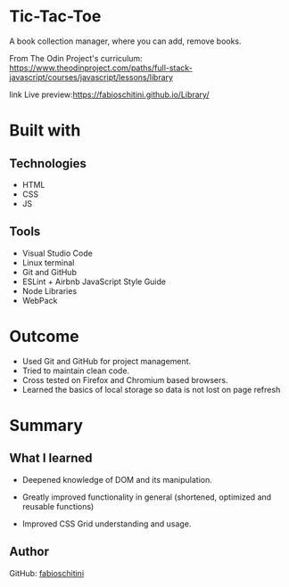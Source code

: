 # Tic-Tac-Toe

A book collection manager, where you can add, remove books.

From The Odin Project's curriculum:
https://www.theodinproject.com/paths/full-stack-javascript/courses/javascript/lessons/library

link Live preview:https://fabioschitini.github.io/Library/


# Built with

## Technologies

* HTML
* CSS
* JS

## Tools

* Visual Studio Code
* Linux terminal
* Git and GitHub
* ESLint + Airbnb JavaScript Style Guide
* Node Libraries
* WebPack

# Outcome
* Used Git and GitHub for project management.
* Tried to maintain clean code.
* Cross tested on Firefox and Chromium based browsers.
* Learned the basics of local storage so data is not lost on page refresh

# Summary

## What I learned

* Deepened knowledge of DOM and its manipulation.

* Greatly improved functionality in general (shortened, optimized and reusable functions)

* Improved CSS Grid understanding and usage.

## Author

GitHub: [fabioschitini](https://github.com/fabioschitini)
